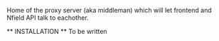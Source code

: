Home of the proxy server (aka middleman) which will let frontend and Nfield API talk to eachother.  

** INSTALLATION **
To be written

